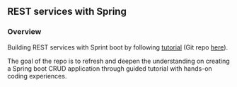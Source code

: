 ## REST services with Spring

### Overview
Building REST services with Sprint boot by following [tutorial](https://spring.io/guides/tutorials/bookmarks/) (Git repo [here](https://github.com/spring-guides/tut-rest)). </br >

The goal of the repo is to refresh and deepen the understanding on creating a Spring boot CRUD application through guided tutorial with hands-on coding experiences. 

